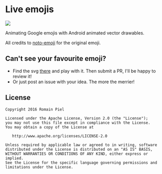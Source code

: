 # Live emojis

![](image.gif)

Animating Google emojis with Android animated vector drawables.

All credits to [noto-emoji](https://github.com/googlei18n/noto-emoji) for the original emoji.

## Can't see your favourite emoji?

- Find the svg [there](https://github.com/googlei18n/noto-emoji) and play with it. Then submit a PR, I'll be happy to review it!
- Or just post an issue with your idea. The more the merrier!

## License
```
Copyright 2016 Romain Piel

Licensed under the Apache License, Version 2.0 (the "License");
you may not use this file except in compliance with the License.
You may obtain a copy of the License at

   http://www.apache.org/licenses/LICENSE-2.0

Unless required by applicable law or agreed to in writing, software
distributed under the License is distributed on an "AS IS" BASIS,
WITHOUT WARRANTIES OR CONDITIONS OF ANY KIND, either express or implied.
See the License for the specific language governing permissions and
limitations under the License.
